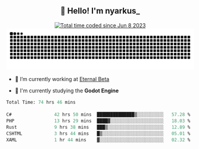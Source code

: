 <h2 align="center">👋 Hello! I'm nyarkus_</h2>
<p align="center">
  <a href="https://wakatime.com/@8f9aa332-6725-4e00-a5d9-b2317a4b74a6">
    <img src="https://wakatime.com/badge/user/8f9aa332-6725-4e00-a5d9-b2317a4b74a6.svg" alt="Total time coded since Jun 8 2023" />
  </a>
  <br>
  <img src = "https://github.com/nyarkus/nyarkus/blob/output/github-snake-dark.svg">
</p>

- 🔭 I’m currently working at [Eternal Beta](https://github.com/Kacianoki/Eternal-Beta)
<!--- 💬 Ask me about **nothing :<**-->
- 🌱 I'm currently studying the **Godot Engine**

<!--START_SECTION:waka-->

```fs
Total Time: 74 hrs 46 mins

C#                42 hrs 50 mins  ██████████████▒░░░░░░░░░░   57.28 %
PHP               13 hrs 29 mins  ████▓░░░░░░░░░░░░░░░░░░░░   18.03 %
Rust              9 hrs 38 mins   ███▒░░░░░░░░░░░░░░░░░░░░░   12.89 %
CSHTML            3 hrs 44 mins   █▒░░░░░░░░░░░░░░░░░░░░░░░   05.01 %
XAML              1 hr 44 mins    ▓░░░░░░░░░░░░░░░░░░░░░░░░   02.32 %
```

<!--END_SECTION:waka-->
